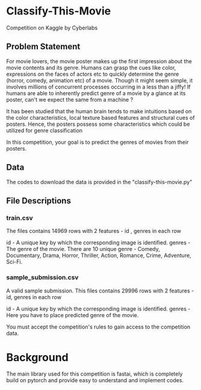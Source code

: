 # Classify-This-Movie
Competition on Kaggle by Cyberlabs

## Problem Statement

For movie lovers, the movie poster makes up the first impression about the movie contents and its genre.
Humans can grasp the cues like color, expressions on the faces of actors etc to quickly determine the genre (horror, comedy, animation etc) of a movie. Though it might seem simple, it involves millions of concurrent processes occurring in a less than a jiffy! If humans are able to inherently predict genre of a movie by a glance at its poster, can't we expect the same from a machine ?

It has been studied that the human brain tends to make intuitions based on the color characteristics, local texture based features and structural cues of posters. Hence, the posters possess some characteristics which could be utilized for genre classification

In this competition, your goal is to predict the genres of movies from their posters.

## Data

The codes to download the data is provided in the "classify-this-movie.py"

## File Descriptions
### train.csv
The files contains 14969 rows with 2 features - id , genres in each row

id - A unique key by which the corresponding image is identified. genres - The genre of the movie. There are 10 unique genre - Comedy, Documentary, Drama, Horror, Thriller, Action, Romance, Crime, Adventure, Sci-Fi.

### sample_submission.csv
A valid sample submission. This files contains 29996 rows with 2 features - id, genres in each row

id - A unique key by which the corresponding image is identified. genres - Here you have to place predicted genre of the movie.

You must accept the competition's rules to gain access to the competition data.

# Background

The main library used for this competition is fastai, which is completely build on pytorch and provide easy to understand and implement codes. 

